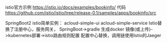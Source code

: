 istio官方示例
https://istio.io/docs/examples/bookinfo/
代码
https://github.com/istio/istio/tree/release-0.1/samples/apps/bookinfo/src

SpringBoot2  istio简单实例：
acloud-simple-ui
acloud-simple-service
Istio替换了注册中心，服务网关，
SpringBoot->gradle 生成docker 镜像(或上传)->kubernetes部署->istio路由规则配置
配置中心替换，调用链使用Istio的Jaeger